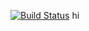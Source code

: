[![Build Status](http://localhost:8080/buildStatus/icon?job=pipeline1)](http://localhost:8080/job/pipeline1/)
hi
